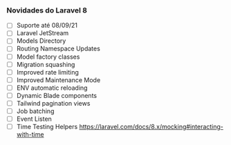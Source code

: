 ### Novidades do Laravel 8

- [ ] Suporte até 08/09/21
- [ ] Laravel JetStream
- [ ] Models Directory
- [ ] Routing Namespace Updates
- [ ] Model factory classes
- [ ] Migration squashing
- [ ] Improved rate limiting
- [ ] Improved Maintenance Mode
- [ ] ENV automatic reloading
- [ ] Dynamic Blade components
- [ ] Tailwind pagination views
- [ ] Job batching
- [ ] Event Listen
- [ ] Time Testing Helpers
    https://laravel.com/docs/8.x/mocking#interacting-with-time
